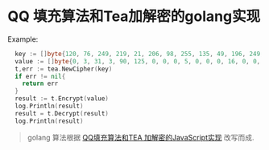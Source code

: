 QQ 填充算法和Tea加解密的golang实现
=========
Example:
```go
  key := []byte{120, 76, 249, 219, 21, 206, 98, 255, 135, 49, 196, 249, 195, 140, 250, 13}
  value := []byte{0, 3, 31, 3, 90, 125, 0, 0, 0, 5, 0, 0, 0, 16, 0, 0, 0, 0, 0, 0, 0, 0, 0, 1, 224, 243, 85, 220, 6, 100, 0, 0, 0, 0, 1, 66, 151, 244, 75, 19, 149, 82, 53, 36, 91, 36, 151, 57, 157, 122, 147, 41, 35, 190, 132, 225, 108, 214, 174, 82, 144, 73, 241, 241, 187, 233, 235, 0, 0, 0, 0, 1, 70, 96, 30, 211, 198, 36, 22, 191, 202, 162, 158, 158, 184, 154, 210, 78, 32, 2, 149, 246, 0, 0, 0, 1, 0, 0}
  t,err := tea.NewCipher(key)
  if err != nil{
    return err
  }
  result := t.Encrypt(value)
  log.Println(result)
  result = t.Decrypt(result)
  log.Println(result)
```


> golang 算法根据 [QQ填充算法和TEA 加解密的JavaScript实现](https://github.com/xqin/qqtea) 改写而成.
>
  
